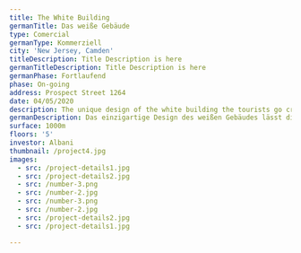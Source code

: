 ```yaml
---
title: The White Building
germanTitle: Das weiße Gebäude
type: Comercial
germanType: Kommerziell
city: 'New Jersey, Camden'
titleDescription: Title Description is here
germanTitleDescription: Title Description is here
germanPhase: Fortlaufend
phase: On-going
address: Prospect Street 1264
date: 04/05/2020
description: The unique design of the white building the tourists go crazy !!!
germanDescription: Das einzigartige Design des weißen Gebäudes lässt die Touristen verrückt werden !!!
surface: 1000m
floors: '5'
investor: Albani
thumbnail: /project4.jpg
images:
  - src: /project-details1.jpg
  - src: /project-details2.jpg
  - src: /number-3.png
  - src: /number-2.jpg
  - src: /number-3.png
  - src: /number-2.jpg
  - src: /project-details2.jpg
  - src: /project-details1.jpg

---
```

